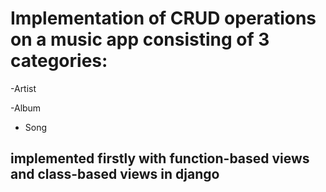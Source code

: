 # Implementation of CRUD operations on a music app consisting of 3 categories:

-Artist

-Album 

- Song 

## implemented firstly with function-based views and class-based views in django

